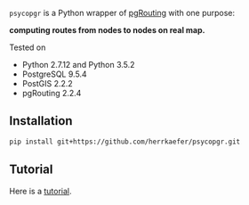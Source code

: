 `psycopgr` is a Python wrapper of [pgRouting](http://pgrouting.org/) with one purpose:

**computing routes from nodes to nodes on real map.**

Tested on 

- Python 2.7.12 and Python 3.5.2
- PostgreSQL 9.5.4
- PostGIS 2.2.2
- pgRouting 2.2.4

## Installation

```sh
pip install git+https://github.com/herrkaefer/psycopgr.git
```

## Tutorial

Here is a [tutorial](https://herrkaefer.com/2016/09/01/psycopgr-tutorial/).

